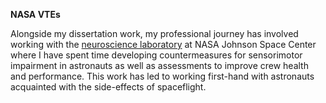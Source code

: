 <b> NASA VTEs </b>

Alongside my dissertation work, my professional journey has involved working with the [neuroscience laboratory](https://www.nasa.gov/directorates/esdmd/hhp/neuroscience/) at NASA Johnson Space Center where I have spent time developing countermeasures for sensorimotor impairment in astronauts as well as assessments to improve crew health and performance. This work has led to working first-hand with astronauts acquainted with the side-effects of spaceflight. 